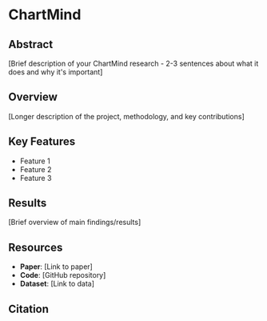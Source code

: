 # ChartMind

## Abstract
[Brief description of your ChartMind research - 2-3 sentences about what it does and why it's important]

## Overview
[Longer description of the project, methodology, and key contributions]

## Key Features
- Feature 1
- Feature 2  
- Feature 3

## Results
[Brief overview of main findings/results]

## Resources
- **Paper**: [Link to paper]
- **Code**: [GitHub repository]
- **Dataset**: [Link to data]

## Citation
